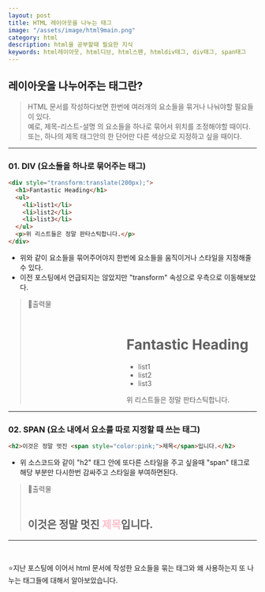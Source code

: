 ```yaml
---
layout: post
title: HTML 레이아웃을 나누는 태그
image: "/assets/image/html9main.png"
category: html
description: html을 공부할때 필요한 지식
keywords: html레이아웃, html디브, html스팬, htmldiv태그, div태그, span태그
---
```


<h2 class="posth2"> 레이아웃을 나누어주는 태그란? </h2>

> HTML 문서를 작성하다보면 한번에 여러개의 요소들을 묶거나 나눠야할 필요들이 있다.<br>
> 예로, 제목-리스트-설명 의 요소들을 하나로 묶어서 위치를 조정해야할 때이다.<br>
> 또는, 하나의 제목 태그안의 한 단어만 다른 색상으로 지정하고 싶을 때이다.

<hr>

<h3 class="post__h3__style">
<span class="post__htag__numbering">01.</span> DIV (요소들을 하나로 묶어주는 태그)
</h3>

```html
<div style="transform:translate(200px);">
  <h1>Fantastic Heading</h1>
  <ul>
    <li>list1</li>
    <li>list2</li>
    <li>list3</li>
  </ul>
  <p>위 리스트들은 정말 판타스틱합니다.</p>
</div>
```

- 위와 같이 요소들을 묶어주어야지 한번에 요소들을 움직이거나 스타일을 지정해줄 수 있다.
- 이전 포스팅에서 언급되지는 않았지만 "transform" 속성으로 우측으로 이동해보았다.

> &#128205;출력물
> <br><br>
>
> <div style="transform:translate(200px);">
> <h1>Fantastic Heading</h1>
>  <ul>
>   <li>list1</li>
>   <li>list2</li>
>  <li>list3</li>
> </ul>
> <p>위 리스트들은 정말 판타스틱합니다.</p>
> </div>

<hr>

<h3 class="post__h3__style">
<span class="post__htag__numbering">02.</span> SPAN (요소 내에서 요소를 따로 지정할 때 쓰는 태그)
</h3>

```html
<h2>이것은 정말 멋진 <span style="color:pink;">제목</span>입니다.</h2>
```

- 위 소스코드와 같이 "h2" 태그 안에 또다른 스타일을 주고 싶을때 "span" 태그로 해당 부분만 다시한번 감싸주고 스타일을 부여하면된다.

> &#128205;출력물
> <br><br>
>
> <h2>이것은 정말 멋진 <span style="color:pink;">제목</span>입니다.</h2>

<hr>

<!-- <h3 class="post__h3__style">
<span class="post__htag__numbering">Tips.</span>
</h3>

<hr> -->

<br>

⭐️지난 포스팅에 이어서 html 문서에 작성한 요소들을 묶는 태그와 왜 사용하는지 또 나누는 태그들에 대해서 알아보았습니다.
